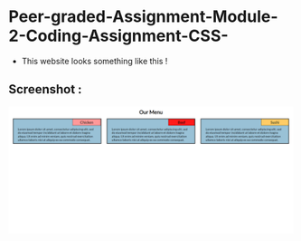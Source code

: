# Peer-graded-Assignment-Module-2-Coding-Assignment-CSS-
* This website looks something like this !
## Screenshot :
<img src="Screenshot/Screenshot (5).png">
